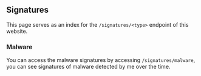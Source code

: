 ## Signatures

This page serves as an index for the `/signatures/<type>` endpoint of this website.

### Malware

You can access the malware signatures by accessing `/signatures/malware`, you can see signatures of malware detected by me over the time.
